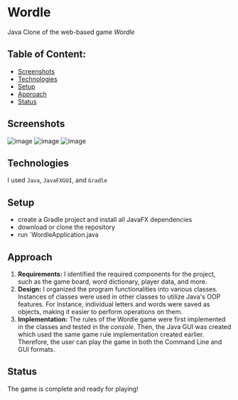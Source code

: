 # Wordle
Java Clone of the web-based game _Wordle_


## Table of Content:
- [Screenshots](#screenshots)
- [Technologies](#technologies)
- [Setup](#setup)
- [Approach](#approach)
- [Status](#status)

## Screenshots

![image](https://github.com/arjuntrivedi/Wordle/assets/72959325/54f2b584-3acf-4c23-a59b-70bf66c60e3e)
![image](https://github.com/arjuntrivedi/Wordle/assets/72959325/cc856ae1-5063-48e2-9876-2c8cb9524477)
![image](https://github.com/arjuntrivedi/Wordle/assets/72959325/7a5b66ce-535e-4ac0-926a-93e1a828689c)


## Technologies
I used `Java`, `JavaFXGUI`, and `Gradle`

## Setup
- create a Gradle project and install all JavaFX dependencies
- download or clone the repository
- run `WordleApplication.java


## Approach
  1. **Requirements:** I identified the required components for the project, such as the game board, word dictionary, player data, and more.
  2. **Design:** I organized the program functionalities into various classes. Instances of classes were used in other classes to utilize Java's OOP features. For instance, individual letters and words were saved as objects, making it easier to perform operations on them.
  3. **Implementation:** The rules of the Wordle game were first implemented in the classes and tested in the _console_. Then, the Java GUI was created which used the same game rule implementation created earlier. Therefore, the user can play the game in both the Command Line and GUI formats.

## Status
The game is complete and ready for playing!
